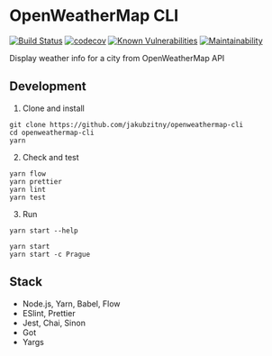 # OpenWeatherMap CLI

[![Build Status](https://api.travis-ci.org/jakubzitny/openweathermap-cli.svg?branch=master)](https://travis-ci.org/jakubzitny/openweathermap-cli) [![codecov](https://codecov.io/gh/jakubzitny/openweathermap-cli/branch/master/graph/badge.svg)](https://codecov.io/gh/jakubzitny/openweathermap-cli) [![Known Vulnerabilities](https://snyk.io/test/github/jakubzitny/openweathermap-cli/badge.svg?targetFile=package.json)](https://snyk.io/test/github/jakubzitny/openweathermap-cli?targetFile=package.json) [![Maintainability](https://api.codeclimate.com/v1/badges/763a96ad2b22c087d64c/maintainability)](https://codeclimate.com/github/jakubzitny/openweathermap-cli/maintainability)

Display weather info for a city from OpenWeatherMap API

## Development

1. Clone and install

```
git clone https://github.com/jakubzitny/openweathermap-cli
cd openweathermap-cli
yarn
```

2. Check and test

```
yarn flow
yarn prettier
yarn lint
yarn test
```

3. Run

```
yarn start --help

yarn start
yarn start -c Prague
```


## Stack

- Node.js, Yarn, Babel, Flow
- ESlint, Prettier
- Jest, Chai, Sinon
- Got
- Yargs
